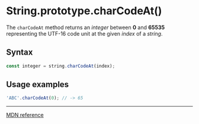 # String.prototype.charCodeAt()

The `charCodeAt` method returns an _integer_ between **0** and **65535** representing the UTF-16 code unit at the given _index_ of a _string_.

## Syntax

```js
const integer = string.charCodeAt(index);
```

## Usage examples

```js
'ABC'.charCodeAt(0); // -> 65
```

---

[MDN reference](https://developer.mozilla.org/en-US/docs/Web/JavaScript/Reference/Global_Objects/String/charCodeAt)
